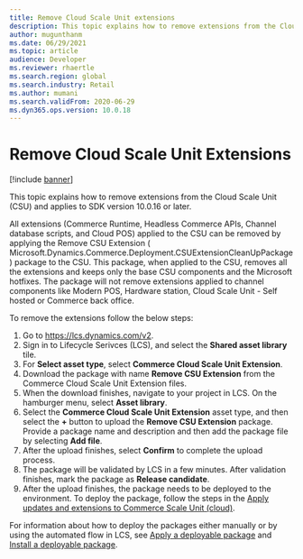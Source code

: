 ```yaml
---
title: Remove Cloud Scale Unit extensions
description: This topic explains how to remove extensions from the Cloud Scale Unit (CSU).
author: mugunthanm 
ms.date: 06/29/2021
ms.topic: article
audience: Developer
ms.reviewer: rhaertle
ms.search.region: global
ms.search.industry: Retail
ms.author: mumani
ms.search.validFrom: 2020-06-29
ms.dyn365.ops.version: 10.0.18
---
```


# Remove Cloud Scale Unit Extensions

[!include [banner](../../includes/banner.md)]

This topic explains how to remove extensions from the Cloud Scale Unit (CSU) and applies to SDK version 10.0.16 or later.

All extensions (Commerce Runtime, Headless Commerce APIs, Channel database scripts, and Cloud POS) applied to the CSU can be removed by applying the Remove CSU Extension ( Microsoft.Dynamics.Commerce.Deployment.CSUExtensionCleanUpPackage) package to the CSU. This package, when applied to the CSU, removes all the extensions and keeps only the base CSU components and the Microsoft hotfixes. The package will not remove extensions applied to channel components like Modern POS, Hardware station, Cloud Scale Unit - Self hosted or Commerce back office.

To remove the extensions follow the below steps:

1. Go to https://lcs.dynamics.com/v2.
2. Sign in to Lifecycle Serivces (LCS), and select the **Shared asset library** tile.
3. For **Select asset type**, select **Commerce Cloud Scale Unit Extension**.
4. Download the package with name **Remove CSU Extension** from the Commerce Cloud Scale Unit Extension files.
5. When the download finishes, navigate to your project in LCS. On the hamburger menu, select **Asset library**.
6. Select the **Commerce Cloud Scale Unit Extension** asset type, and then select the **+** button to upload the **Remove CSU Extension** package. Provide a package name and description and then add the package file by selecting **Add file**.
7. After the upload finishes, select **Confirm** to complete the upload process.
8. The package will be validated by LCS in a few minutes. After validation finishes, mark the package as **Release candidate**.
9. After the upload finishes, the package needs to be deployed to the environment. To deploy the package, follow the steps in the [Apply updates and extensions to Commerce Scale Unit (cloud)](../../fin-ops-core/dev-itpro/deployment/update-retail-channel.md).

For information about how to deploy the packages either manually or by using the automated flow in LCS, see [Apply a deployable package](../../fin-ops-core/dev-itpro/deployment/apply-deployable-package-system.md) and [Install a deployable package](../../fin-ops-core/dev-itpro/deployment/install-deployable-package.md).
